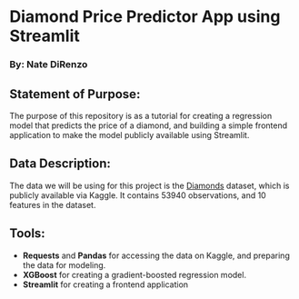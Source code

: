 # Diamond Price Predictor App using Streamlit #
### By: Nate DiRenzo

## Statement of Purpose:
The purpose of this repository is as a tutorial for creating a regression model that predicts the price of a diamond, and building a simple frontend application to make the model publicly available using Streamlit.

## Data Description:
The data we will be using for this project is the [Diamonds](https://www.kaggle.com/datasets/shivam2503/diamonds) dataset, which is publicly available via Kaggle. It contains 53940 observations, and 10 features in the dataset.

## Tools:
- **Requests** and **Pandas** for accessing the data on Kaggle, and preparing the data for modeling.
- **XGBoost** for creating a gradient-boosted regression model.
- **Streamlit** for creating a frontend application
